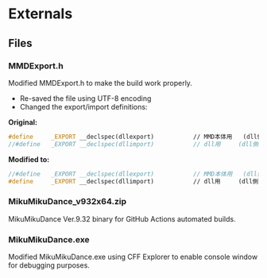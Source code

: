 # Externals

## Files

### MMDExport.h
Modified MMDExport.h to make the build work properly.
- Re-saved the file using UTF-8 encoding
- Changed the export/import definitions:

**Original:**
```cpp
#define		_EXPORT	__declspec(dllexport)			// MMD本体用	(dll側ではコメントアウトする事)
//#define	_EXPORT	__declspec(dllimport)			// dll用		(dll側ではコメントアウトを外す事)
```

**Modified to:**
```cpp
//#define	_EXPORT	__declspec(dllexport)			// MMD本体用	(dll側ではコメントアウトする事)
#define		_EXPORT	__declspec(dllimport)			// dll用		(dll側ではコメントアウトを外す事)
```

### MikuMikuDance_v932x64.zip
MikuMikuDance Ver.9.32 binary for GitHub Actions automated builds.

### MikuMikuDance.exe
Modified MikuMikuDance.exe using CFF Explorer to enable console window for debugging purposes.
